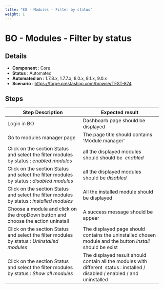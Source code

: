 ```yaml
---
title: "BO - Modules - Filter by status"
weight: 1
---
```


# BO - Modules - Filter by status
## Details
* **Component** : Core
* **Status** : Automated
* **Automated on** : 1.7.8.x, 1.7.7.x, 8.0.x, 8.1.x, 9.0.x
* **Scenario** : https://forge.prestashop.com/browse/TEST-874

## Steps
| Step Description | Expected result |
| ----- | ----- |
| Login in BO | Dashboarb page should be displayed |
| Go to modules manager page | The page title should contains 'Module manager' |
| Click on the section Status and select the filter modules by status : *enabled modules* | all the displayed modules should should be  *enabled* |
| Click on the section Status and select the filter modules by status : *disabled modules* | all the displayed modules should be *disabled* |
| Click on the section Status and select the filter modules by status : *installed modules* | All the installed module should be displayed |
| Choose a module and click on the dropDown button and choose the action uninstall | A success message should be appear |
| Click on the section Status and select the filter modules by status : *Uninstalled modules* | The displayed page should contains the uninstalled chosen module and the button *install* should be exist |
| Click on the section Status and select the filter modules by status : *Show all modules* | The displayed result should contain all the modules with different  status : installed / disabled / enabled / and uninstalled |
